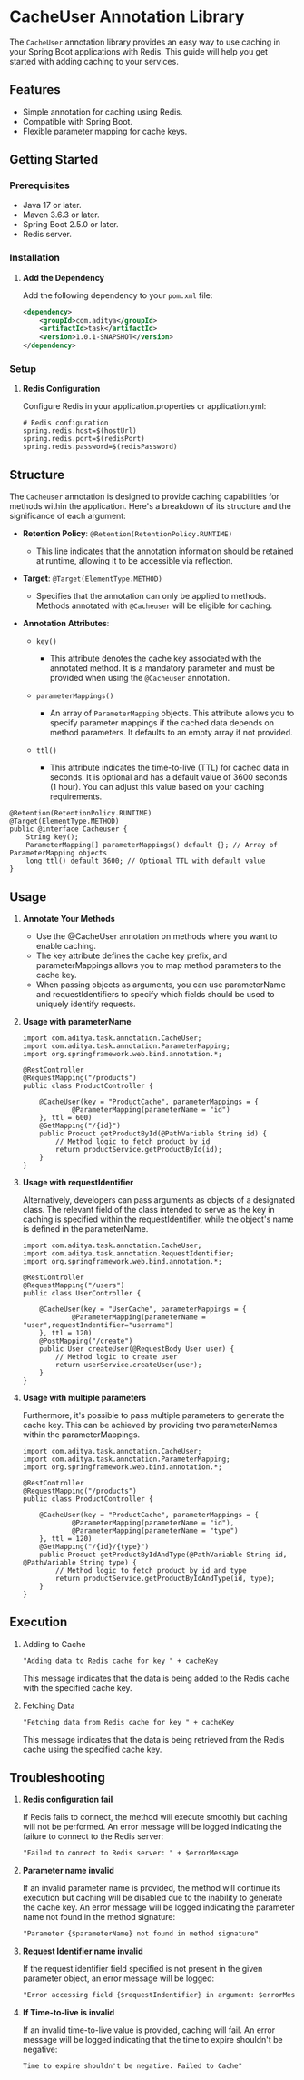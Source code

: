 # CacheUser Annotation Library

The `CacheUser` annotation library provides an easy way to use caching in your Spring Boot applications with Redis. This guide will help you get started with adding caching to your services.


## Features

- Simple annotation for caching using Redis.
- Compatible with Spring Boot.
- Flexible parameter mapping for cache keys.


## Getting Started

### Prerequisites

- Java 17 or later.
- Maven 3.6.3 or later.
- Spring Boot 2.5.0 or later.
- Redis server.

### Installation

1. **Add the Dependency**

   Add the following dependency to your `pom.xml` file:

   ```xml
   <dependency>
       <groupId>com.aditya</groupId>
       <artifactId>task</artifactId>
       <version>1.0.1-SNAPSHOT</version>
   </dependency>
   ```

### Setup

1. **Redis Configuration**

   Configure Redis in your application.properties or application.yml:

   ```properties
   # Redis configuration
   spring.redis.host=$(hostUrl)
   spring.redis.port=$(redisPort)
   spring.redis.password=$(redisPassword)
   ```


## Structure

The `Cacheuser` annotation is designed to provide caching capabilities for methods within the application. Here's a breakdown of its structure and the significance of each argument:

- **Retention Policy**: `@Retention(RetentionPolicy.RUNTIME)`
  - This line indicates that the annotation information should be retained at runtime, allowing it to be accessible via reflection.

- **Target**: `@Target(ElementType.METHOD)`
  - Specifies that the annotation can only be applied to methods. Methods annotated with `@Cacheuser` will be eligible for caching.

- **Annotation Attributes**:

  - `key()`
    - This attribute denotes the cache key associated with the annotated method. It is a mandatory parameter and must be provided when using the `@Cacheuser` annotation.

  - `parameterMappings()`
    - An array of `ParameterMapping` objects. This attribute allows you to specify parameter mappings if the cached data depends on method parameters. It defaults to an empty array if not provided.

  - `ttl()`
    - This attribute indicates the time-to-live (TTL) for cached data in seconds. It is optional and has a default value of 3600 seconds (1 hour). You can adjust this value based on your caching requirements.

```
@Retention(RetentionPolicy.RUNTIME)
@Target(ElementType.METHOD)
public @interface Cacheuser {
    String key();
    ParameterMapping[] parameterMappings() default {}; // Array of ParameterMapping objects
    long ttl() default 3600; // Optional TTL with default value
}
```


## Usage

1. **Annotate Your Methods**
   
   - Use the @CacheUser annotation on methods where you want to enable caching.
   - The key attribute defines the cache key prefix, and parameterMappings allows you to map method parameters to the cache key.
   - When passing objects as arguments, you can use parameterName and requestIdentifiers to specify which fields should be used to uniquely identify requests.

2. **Usage with parameterName**

   ```example
   import com.aditya.task.annotation.CacheUser;
   import com.aditya.task.annotation.ParameterMapping;
   import org.springframework.web.bind.annotation.*;
   
   @RestController
   @RequestMapping("/products")
   public class ProductController {
   
       @CacheUser(key = "ProductCache", parameterMappings = {
               @ParameterMapping(parameterName = "id")
       }, ttl = 600)
       @GetMapping("/{id}")
       public Product getProductById(@PathVariable String id) {
           // Method logic to fetch product by id
           return productService.getProductById(id);
       }
   }
   ```

3. **Usage with requestIdentifier**

   Alternatively, developers can pass arguments as objects of a designated class. The relevant field of the class intended to serve as the key in caching is specified within the requestIdentifier,
   while the object's name is defined in the parameterName.

   ```example2
   import com.aditya.task.annotation.CacheUser;
   import com.aditya.task.annotation.RequestIdentifier;
   import org.springframework.web.bind.annotation.*;
   
   @RestController
   @RequestMapping("/users")
   public class UserController {
   
       @CacheUser(key = "UserCache", parameterMappings = {
               @ParameterMapping(parameterName = "user",requestIndentifier="username")
       }, ttl = 120)
       @PostMapping("/create")
       public User createUser(@RequestBody User user) {
           // Method logic to create user
           return userService.createUser(user);
       }
   }
   ```

5. **Usage with multiple parameters**

   Furthermore, it's possible to pass multiple parameters to generate the cache key. This can be achieved by providing two parameterNames within the parameterMappings.

   ```example3
   import com.aditya.task.annotation.CacheUser;
   import com.aditya.task.annotation.ParameterMapping;
   import org.springframework.web.bind.annotation.*;
   
   @RestController
   @RequestMapping("/products")
   public class ProductController {
   
       @CacheUser(key = "ProductCache", parameterMappings = {
               @ParameterMapping(parameterName = "id"),
               @ParameterMapping(parameterName = "type")
       }, ttl = 120)
       @GetMapping("/{id}/{type}")
       public Product getProductByIdAndType(@PathVariable String id, @PathVariable String type) {
           // Method logic to fetch product by id and type
           return productService.getProductByIdAndType(id, type);
       }
   }
   ```


## Execution

1. Adding to Cache

   ```xml
   "Adding data to Redis cache for key " + cacheKey
   ```
   This message indicates that the data is being added to the Redis cache with the specified cache key.

2. Fetching Data

   ```xml
   "Fetching data from Redis cache for key " + cacheKey
   ```
   This message indicates that the data is being retrieved from the Redis cache using the specified cache key.
   

## Troubleshooting

1. **Redis configuration fail**

   If Redis fails to connect, the method will execute smoothly but caching will not be performed. An error message will be logged indicating the failure to connect to the Redis server:
   
   ```xml
   "Failed to connect to Redis server: " + $errorMessage
   ```

2. **Parameter name invalid**

   If an invalid parameter name is provided, the method will continue its execution but caching will be disabled due to the inability to generate the cache key. An error message will be logged indicating the parameter name
   not found in the method signature:

   ```xml
   "Parameter {$parameterName} not found in method signature"
   ```

4. **Request Identifier name invalid**

   If the request identifier field specified is not present in the given parameter object, an error message will be logged:

   ```xml
   "Error accessing field {$requestIndentifier} in argument: $errorMesssage"
   ```

5. **If Time-to-live is invalid**

   If an invalid time-to-live value is provided, caching will fail. An error message will be logged indicating that the time to expire shouldn't be negative:

   ```xml
   Time to expire shouldn't be negative. Failed to Cache"
   ```





   

   

